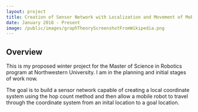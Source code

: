 ```yaml
---
layout: project
title: Creation of Sensor Network with Localization and Movement of Mobile Robot
date: January 2018 - Present
image: /public/images/graphTheoryScreenshotFromWikipedia.png
---
```


## Overview
This is my proposed winter project for the Master of Science in Robotics program at Northwestern University. I am in the planning and initial stages of work now.

The goal is to build a sensor network capable of creating a local coordinate system using the hop count method and then allow a mobile robot to travel through the coordinate system from an inital location to a goal location.